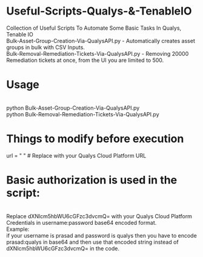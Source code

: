 # Useful-Scripts-Qualys-&-TenableIO
Collection of Useful Scripts To Automate Some Basic Tasks In Qualys, Tenable IO
<br> Bulk-Asset-Group-Creation-Via-QualysAPI.py - Automatically creates asset groups in bulk with CSV Inputs.
<br> Bulk-Removal-Remediation-Tickets-Via-QualysAPI.py - Removing 20000 Remediation tickets at once, from the UI you are limited to 500.

# Usage
<br> python Bulk-Asset-Group-Creation-Via-QualysAPI.py
<br> python Bulk-Removal-Remediation-Tickets-Via-QualysAPI.py

# Things to modify before execution
url = " " # Replace with your Qualys Cloud Platform URL

# Basic authorization is used in the script:
<br> Replace dXNlcm5hbWU6cGFzc3dvcmQ= with your Qualys Cloud Platform Credentials in username:password base64 encoded format.
<br> Example: 
<br> if your username is prasad and password is qualys then you have to encode prasad:qualys in base64 and then use that encoded string instead of dXNlcm5hbWU6cGFzc3dvcmQ= in the code.
